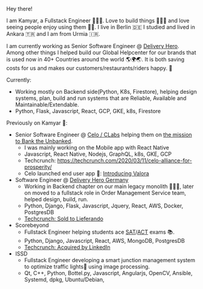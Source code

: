 Hey there!

I am Kamyar, a Fullstack Engineer 🧙🏽‍♂️. Love to build things 👷🏼‍♂️ and love seeing people enjoy using them 🎉🤩.
I live in Berlin 🇩🇪 I studied and lived in Ankara 🇹🇷 and I am from Urmia 🇮🇷.

I am currently working as Senior Software Engineer @ [Delivery Hero](https://www.deliveryhero.com/).
Among other things I helped build our Global Helpcenter for our brands that is used now in 40+ Countries around the world 🌎🌍🌏. It is both saving costs for us and makes our customers/restaurants/riders happy. 🤩

Currently:
- Working mostly on Backend side(Python, K8s, Firestore), helping design systems, plan, build and run systems that are Reliable, Available and Maintainable/Extendable.
- Python, Flask, Javascript, React, GCP, GKE, k8s, Firestore

Previously on Kamyar 🙈:
- Senior Software Engineer @ [Celo / CLabs](https://celo.org/) helping them on [the mission to Bank the Unbanked](https://www.youtube.com/watch?v=kKggE5OvyhE).
  - I was mainly working on the Mobile app with React Native 
  - Javascript, React Native, Nodejs, GraphQL, k8s, GKE, GCP
  - Techcrunch: https://techcrunch.com/2020/03/11/celo-alliance-for-prosperity/
  - Celo launched end user app 🚀: [Introducing Valora
](https://medium.com/celoorg/introducing-valora-98e6c59bb5c5)
- Software Engineer @ [Delivery Hero Germany](https://www.deliveryhero.com/)
  - Working in Backend chapter on our main legacy monolith 👨🏼‍🚒, later on moved to a fullstack role in Order Management Service team, helped design, build, run.
  - Python, Django, Flask, Javascript, Jquery, React, AWS, Docker, PostgresDB
  - [Techcrunch: Sold to Lieferando](https://techcrunch.com/2018/12/21/takeaway-delivery-hero-gobble-gobble/)
- Scorebeyond
  - Fullstack Engineer helping students ace [SAT](https://en.wikipedia.org/wiki/SAT)/[ACT](https://en.wikipedia.org/wiki/ACT_(test)) exams 📚.
  - Python, Django, Javascript, React, AWS, MongoDB, PostgresDB
  - [Techcrunch: Acquired by LinkedIn](https://techcrunch.com/2019/09/17/linkedin-launches-skills-assessments-tests-that-let-you-beef-up-your-credentials-for-job-hunting/)
- ISSD
  - Fullstack Engineer developing a smart junction management system to optimize traffic lights🚦 using image processing.
  - Qt, C++, Python, Bottel.py, Javascript, Angularjs, OpenCV, Ansible, Systemd, dpkg, Ubuntu/Debian, 
